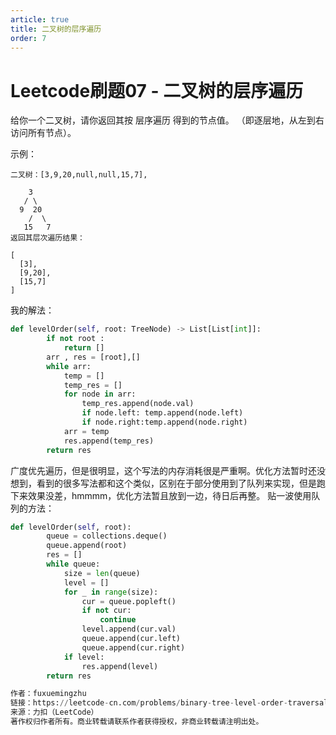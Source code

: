 ```yaml
---
article: true
title: 二叉树的层序遍历
order: 7
---
```

# Leetcode刷题07 - 二叉树的层序遍历
给你一个二叉树，请你返回其按 层序遍历 得到的节点值。 （即逐层地，从左到右访问所有节点）。

示例：
```
二叉树：[3,9,20,null,null,15,7],

    3
   / \
  9  20
    /  \
   15   7
返回其层次遍历结果：

[
  [3],
  [9,20],
  [15,7]
]
```

我的解法：
```Python
def levelOrder(self, root: TreeNode) -> List[List[int]]:
        if not root : 
            return []
        arr , res = [root],[]
        while arr:
            temp = []
            temp_res = []
            for node in arr:
                temp_res.append(node.val)
                if node.left: temp.append(node.left)
                if node.right:temp.append(node.right)
            arr = temp
            res.append(temp_res)
        return res
```
广度优先遍历，但是很明显，这个写法的内存消耗很是严重啊。优化方法暂时还没想到，看到的很多写法都和这个类似，区别在于部分使用到了队列来实现，但是跑下来效果没差，hmmmm，优化方法暂且放到一边，待日后再整。
贴一波使用队列的方法：
```Python
def levelOrder(self, root):
		queue = collections.deque()
        queue.append(root)
        res = []
        while queue:
            size = len(queue)
            level = []
            for _ in range(size):
                cur = queue.popleft()
                if not cur:
                    continue
                level.append(cur.val)
                queue.append(cur.left)
                queue.append(cur.right)
            if level:
                res.append(level)
        return res

作者：fuxuemingzhu
链接：https://leetcode-cn.com/problems/binary-tree-level-order-traversal/solution/tao-mo-ban-bfs-he-dfs-du-ke-yi-jie-jue-by-fuxuemin/
来源：力扣（LeetCode）
著作权归作者所有。商业转载请联系作者获得授权，非商业转载请注明出处。
```